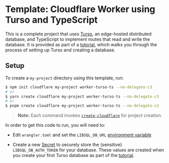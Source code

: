 # Template: Cloudflare Worker using Turso and TypeScript

This is a complete project that uses [Turso], an edge-hosted distributed
database, and TypeScript to implement routes that read and write the database.
It is provided as part of a [tutorial], which walks you through the process of
setting up Turso and creating a database.

## Setup

To create a `my-project` directory using this template, run:

```sh
$ npm init cloudflare my-project worker-turso-ts --no-delegate-c3
# or
$ yarn create cloudflare my-project worker-turso-ts --no-delegate-c3
# or
$ pnpm create cloudflare my-project worker-turso-ts --no-delegate-c3
```

> **Note:** Each command invokes [`create-cloudflare`](https://www.npmjs.com/package/create-cloudflare) for project creation.

In order to get this code to run, you will need to:

- Edit `wrangler.toml` and set the `LIBSQL_DB_URL` [environment variable]

- Create a new [Secret] to securely store the (sensitive) `LIBSQL_DB_AUTH_TOKEN`
  for your database. These values are created when you create your first Turso
  database as part of the [tutorial].

[turso]: https://turso.tech/
[tutorial]: https://developers.cloudflare.com/workers/tutorials/connect-to-turso-using-workers/
[environment variable]: https://developers.cloudflare.com/workers/platform/environment-variables/#add-environment-variables-via-wrangler
[secret]: https://developers.cloudflare.com/workers/platform/environment-variables/#add-secrets-to-your-project
